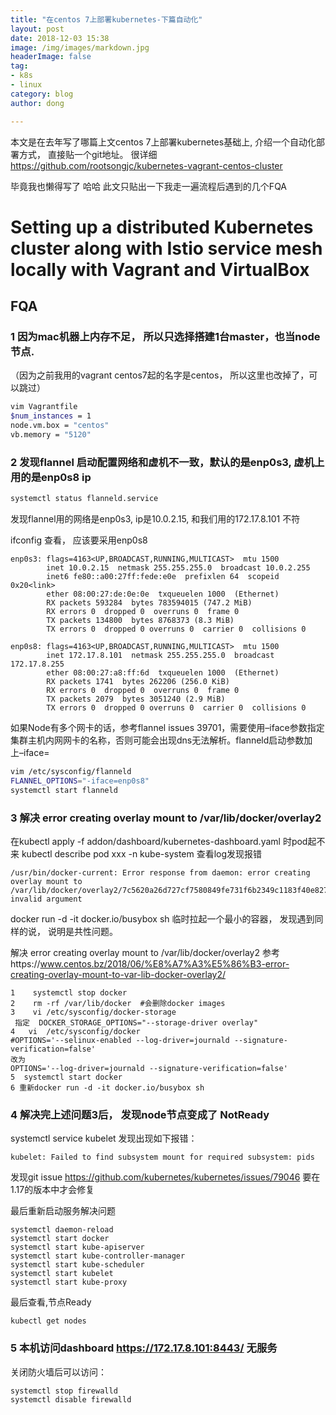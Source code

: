 ```yaml
---
title: "在centos 7上部署kubernetes-下篇自动化"
layout: post
date: 2018-12-03 15:38
image: /img/images/markdown.jpg
headerImage: false
tag:
- k8s
- linux
category: blog
author: dong

---
```


本文是在去年写了哪篇上文centos 7上部署kubernetes基础上, 介绍一个自动化部署方式， 直接贴一个git地址。 很详细
https://github.com/rootsongjc/kubernetes-vagrant-centos-cluster

毕竟我也懒得写了 哈哈
此文只贴出一下我走一遍流程后遇到的几个FQA


# Setting up a distributed Kubernetes cluster along with Istio service mesh locally with Vagrant and VirtualBox

## FQA

### 1 因为mac机器上内存不足， 所以只选择搭建1台master，也当node节点.
（因为之前我用的vagrant centos7起的名字是centos， 所以这里也改掉了，可以跳过）
```bash
vim Vagrantfile
$num_instances = 1
node.vm.box = "centos"
vb.memory = "5120"
```

### 2 发现flannel 启动配置网络和虚机不一致，默认的是enp0s3, 虚机上用的是enp0s8 ip
```bash
systemctl status flanneld.service
```
发现flannel用的网络是enp0s3, ip是10.0.2.15,  和我们用的172.17.8.101 不符

ifconfig 查看， 应该要采用enp0s8
```
enp0s3: flags=4163<UP,BROADCAST,RUNNING,MULTICAST>  mtu 1500
        inet 10.0.2.15  netmask 255.255.255.0  broadcast 10.0.2.255
        inet6 fe80::a00:27ff:fede:e0e  prefixlen 64  scopeid 0x20<link>
        ether 08:00:27:de:0e:0e  txqueuelen 1000  (Ethernet)
        RX packets 593284  bytes 783594015 (747.2 MiB)
        RX errors 0  dropped 0  overruns 0  frame 0
        TX packets 134800  bytes 8768373 (8.3 MiB)
        TX errors 0  dropped 0 overruns 0  carrier 0  collisions 0

enp0s8: flags=4163<UP,BROADCAST,RUNNING,MULTICAST>  mtu 1500
        inet 172.17.8.101  netmask 255.255.255.0  broadcast 172.17.8.255
        ether 08:00:27:a8:ff:6d  txqueuelen 1000  (Ethernet)
        RX packets 1741  bytes 262206 (256.0 KiB)
        RX errors 0  dropped 0  overruns 0  frame 0
        TX packets 2079  bytes 3051240 (2.9 MiB)
        TX errors 0  dropped 0 overruns 0  carrier 0  collisions 0
```
如果Node有多个网卡的话，参考flannel issues 39701，需要使用–iface参数指定集群主机内网网卡的名称，否则可能会出现dns无法解析。flanneld启动参数加上–iface=<iface-name>

```bash
vim /etc/sysconfig/flanneld
FLANNEL_OPTIONS="-iface=enp0s8"
systemctl start flanneld
```


### 3 解决 error creating overlay mount to /var/lib/docker/overlay2
在kubectl apply -f addon/dashboard/kubernetes-dashboard.yaml 时pod起不来
kubectl describe pod xxx -n kube-system 查看log发现报错
```
/usr/bin/docker-current: Error response from daemon: error creating overlay mount to /var/lib/docker/overlay2/7c5620a26d727cf7580849fe731f6b2349c1183f40e8279f864187e783f9ea90/merged: invalid argument
```
docker run -d -it docker.io/busybox sh 临时拉起一个最小的容器， 发现遇到同样的说， 说明是共性问题。

解决 error creating overlay mount to /var/lib/docker/overlay2  参考https://www.centos.bz/2018/06/%E8%A7%A3%E5%86%B3-error-creating-overlay-mount-to-var-lib-docker-overlay2/
```
1    systemctl stop docker
2    rm -rf /var/lib/docker  #会删除docker images
3    vi /etc/sysconfig/docker-storage
 指定  DOCKER_STORAGE_OPTIONS="--storage-driver overlay"
4   vi  /etc/sysconfig/docker
#OPTIONS='--selinux-enabled --log-driver=journald --signature-verification=false'
改为
OPTIONS='--log-driver=journald --signature-verification=false'
5  systemctl start docker
6 重新docker run -d -it docker.io/busybox sh

```
### 4 解决完上述问题3后， 发现node节点变成了 NotReady
systemctl service kubelet
发现出现如下报错：
```
kubelet: Failed to find subsystem mount for required subsystem: pids
```
发现git issue https://github.com/kubernetes/kubernetes/issues/79046 要在1.17的版本中才会修复

最后重新启动服务解决问题
```
systemctl daemon-reload
systemctl start docker
systemctl start kube-apiserver
systemctl start kube-controller-manager
systemctl start kube-scheduler
systemctl start kubelet
systemctl start kube-proxy
 ```
 最后查看,节点Ready
 ```
 kubectl get nodes
 ```

 ### 5  本机访问dashboard https://172.17.8.101:8443/ 无服务

 关闭防火墙后可以访问：
 ```
 systemctl stop firewalld
 systemctl disable firewalld

 ```
